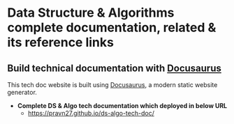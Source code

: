 # Data Structure & Algorithms complete documentation, related & its reference links

## Build technical documentation with [Docusaurus](https://docusaurus.io/)

This tech doc website is built using [Docusaurus](https://docusaurus.io/), a modern static website generator.

- **Complete DS & Algo tech documentation which deployed in below URL**
  - https://pravn27.github.io/ds-algo-tech-doc/
